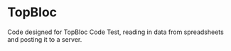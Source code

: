 # TopBloc
Code designed for TopBloc Code Test, reading in data from spreadsheets and posting it to a server.
